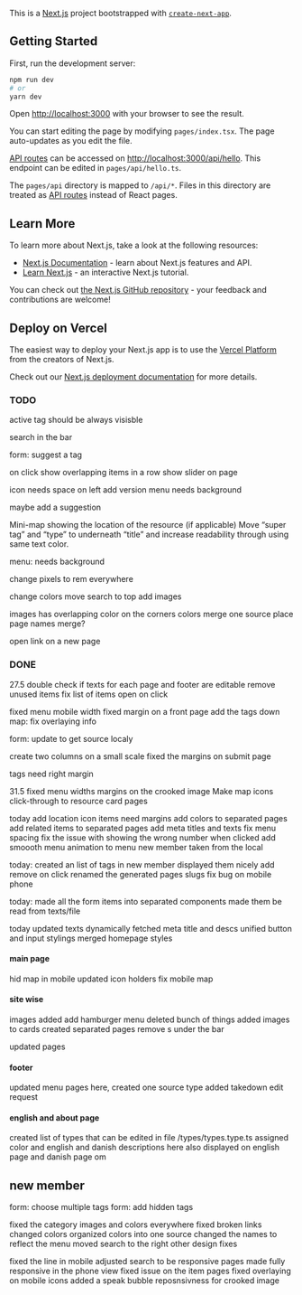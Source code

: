 This is a [Next.js](https://nextjs.org/) project bootstrapped with [`create-next-app`](https://github.com/vercel/next.js/tree/canary/packages/create-next-app).

## Getting Started

First, run the development server:

```bash
npm run dev
# or
yarn dev
```

Open [http://localhost:3000](http://localhost:3000) with your browser to see the result.

You can start editing the page by modifying `pages/index.tsx`. The page auto-updates as you edit the file.

[API routes](https://nextjs.org/docs/api-routes/introduction) can be accessed on [http://localhost:3000/api/hello](http://localhost:3000/api/hello). This endpoint can be edited in `pages/api/hello.ts`.

The `pages/api` directory is mapped to `/api/*`. Files in this directory are treated as [API routes](https://nextjs.org/docs/api-routes/introduction) instead of React pages.

## Learn More

To learn more about Next.js, take a look at the following resources:

- [Next.js Documentation](https://nextjs.org/docs) - learn about Next.js features and API.
- [Learn Next.js](https://nextjs.org/learn) - an interactive Next.js tutorial.

You can check out [the Next.js GitHub repository](https://github.com/vercel/next.js/) - your feedback and contributions are welcome!

## Deploy on Vercel

The easiest way to deploy your Next.js app is to use the [Vercel Platform](https://vercel.com/new?utm_medium=default-template&filter=next.js&utm_source=create-next-app&utm_campaign=create-next-app-readme) from the creators of Next.js.

Check out our [Next.js deployment documentation](https://nextjs.org/docs/deployment) for more details.

### TODO

active tag should be always visisble

search in the bar

form: suggest a tag

on click show overlapping items in a row
show slider on page

icon needs space on left
add version
menu needs background

maybe add a suggestion

Mini-map showing the location of the resource (if applicable)
Move “super tag” and “type” to underneath “title” and increase readability through using same text color.

menu:
needs background

change pixels to rem everywhere

change colors
move search to top
add images

images has overlapping color on the corners
colors merge one source place
page names merge?

open link on a new page

### DONE

27.5
double check if texts for each page and footer are editable
remove unused items
fix list of items open on click

fixed menu mobile width
fixed margin on a front page
add the tags down
map: fix overlaying info

form: update to get source localy

create two columns on a small scale
fixed the margins on submit page

tags need right margin

31.5
fixed menu widths
margins on the crooked image
Make map icons click-through to resource card pages

today
add location icon
items need margins
add colors to separated pages
add related items to separated pages
add meta titles and texts
fix menu spacing
fix the issue with showing the wrong number when clicked
add smoooth menu animation to menu
new member taken from the local

today:
created an list of tags in new member
displayed them nicely
add remove on click
renamed the generated pages slugs
fix bug on mobile phone

today:
made all the form items into separated components
made them be read from texts/file

today
updated texts
dynamically fetched meta title and descs
unified button and input stylings
merged homepage styles

#### main page

hid map in mobile
updated icon holders
fix mobile map

#### site wise

images added
add hamburger menu
deleted bunch of things
added images to cards
created separated pages
remove s under the bar

updated pages

#### footer

updated menu pages here, created one source type
added takedown edit request

#### english and about page

created list of types that can be edited in file /types/types.type.ts
assigned color and english and danish descriptions here
also displayed on english page and danish page om

## new member

form: choose multiple tags
form: add hidden tags

fixed the category images and colors everywhere
fixed broken links
changed colors
organized colors into one source
changed the names to reflect the menu
moved search to the right
other design fixes

fixed the line in mobile
adjusted search to be responsive
pages made fully responsive in the phone view
fixed issue on the item pages
fixed overlaying on mobile icons
added a speak bubble
reposnsivness for crooked image
